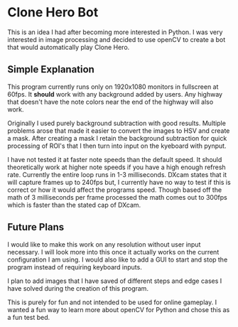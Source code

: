 # Clone Hero Bot
This is an idea I had after becoming more interested in Python. 
I was very interested in image processing and decided to use openCV to create a bot that would automatically play Clone Hero. 

## Simple Explanation
This program currently runs only on 1920x1080 monitors in fullscreen at 60fps. It **should** work with any background added by users. Any highway that doesn't have the note colors near the end of the highway will also work. 

Originally I used purely background subtraction with good results. Multiple problems arose that made it easier to convert the images to HSV and create a mask.
After creating a mask I retain the background subtraction for quick processing of ROI's that I then turn into input on the kyeboard with pynput. 

I have not tested it at faster note speeds than the default speed. It should theoretically work at higher note speeds if you have a high enough refresh rate. Currently the entire loop runs in 1-3 milliseconds. DXcam states that it will capture frames up to 240fps but, I currently have no way to test if this is correct or how it would affect the programs speed. Though based off the math of 3 milliseconds per frame processed the math comes out to 300fps which is faster than the stated cap of DXcam. 


## Future Plans
I would like to make this work on any resolution without user input necessary. I will look more into this once it actually works on the current configuration I am using. I would also like to add a GUI to start and stop the program instead of requiring keyboard inputs. 

I plan to add images that I have saved of different steps and edge cases I have solved during the creation of this program.

This is purely for fun and not intended to be used for online gameplay. I wanted a fun way to learn more about openCV for Python and chose this as a fun test bed.